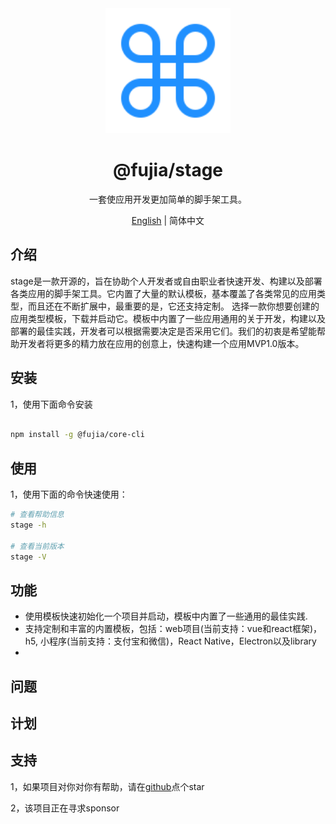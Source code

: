 <div align="center">
  <a href="https://github.com/fujia-cli/stage" target="_blank">
    <img alt="stage logo" width="200" src="https://github.com/fujia-blogs/articles/blob/main/stage-ci/assets/stage.svg"/>
  </a>
</div>

<div align="center">
  <h1>@fujia/stage</h1>
</div>

<div align="center">

一套使应用开发更加简单的脚手架工具。

</div>

<div align="center">

[English](./README.md) | 简体中文

</div>

## 介绍

stage是一款开源的，旨在协助个人开发者或自由职业者快速开发、构建以及部署各类应用的脚手架工具。它内置了大量的默认模板，基本覆盖了各类常见的应用类型，而且还在不断扩展中，最重要的是，它还支持定制。
选择一款你想要创建的应用类型模板，下载并启动它。模板中内置了一些应用通用的关于开发，构建以及部署的最佳实践，开发者可以根据需要决定是否采用它们。我们的初衷是希望能帮助开发者将更多的精力放在应用的创意上，快速构建一个应用MVP1.0版本。


## 安装

1，使用下面命令安装

```sh

npm install -g @fujia/core-cli

```


## 使用

1，使用下面的命令快速使用：

```sh
# 查看帮助信息
stage -h

# 查看当前版本
stage -V


```

## 功能

- 使用模板快速初始化一个项目并启动，模板中内置了一些通用的最佳实践.
- 支持定制和丰富的内置模板，包括：web项目(当前支持：vue和react框架)，h5, 小程序(当前支持：支付宝和微信)，React Native，Electron以及library
- 

## 问题

## 计划

## 支持

1，如果项目对你对你有帮助，请在[github]()点个star

2，该项目正在寻求sponsor